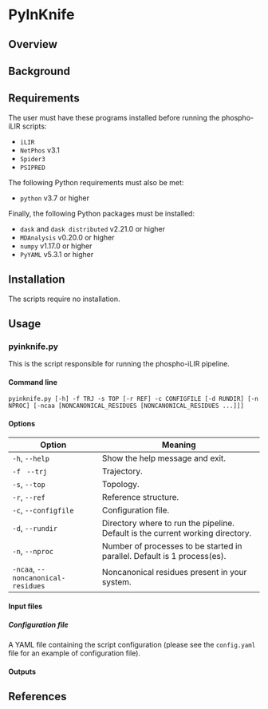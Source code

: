 # PyInKnife

## Overview

## Background

## Requirements

The user must have these programs installed before running the phospho-iLIR scripts:

* `iLIR`
* `NetPhos` v3.1
* `Spider3`
* `PSIPRED`

The following Python requirements must also be met:

* `python` v3.7 or higher

Finally, the following Python packages must be installed:

* `dask` and `dask distributed` v2.21.0 or higher
* `MDAnalysis` v0.20.0 or higher
* `numpy` v1.17.0 or higher
* `PyYAML` v5.3.1 or higher

## Installation

The scripts require no installation.

## Usage

### pyinknife.py

This is the script responsible for running the phospho-iLIR pipeline.

#### Command line

`pyinknife.py [-h] -f TRJ -s TOP [-r REF] -c CONFIGFILE [-d RUNDIR] [-n NPROC] [-ncaa [NONCANONICAL_RESIDUES [NONCANONICAL_RESIDUES ...]]]`

#### Options

| Option                             | Meaning                                                      |
| ---------------------------------- | ------------------------------------------------------------ |
| `-h`, `--help`                     | Show the help message and exit.                              |
| `-f ` `--trj`                      | Trajectory.                                                  |
| `-s`, `--top`                      | Topology.                                                    |
| `-r`, `--ref`                      | Reference structure.                                         |
| `-c`, `--configfile`               | Configuration file.                                          |
| `-d`, `--rundir`                   | Directory where to run the pipeline. Default is the current working directory. |
| `-n`, `--nproc`                    | Number of processes to be started in parallel. Default is 1 process(es). |
| `-ncaa`, `--noncanonical-residues` | Noncanonical residues present in your system.                |

#### Input files

##### Configuration file

A YAML file containing the script configuration (please see the `config.yaml` file for an example of configuration file).

#### Outputs

## References
